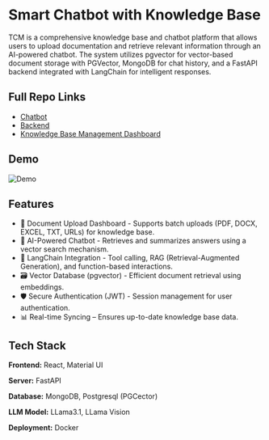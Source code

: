 # Smart Chatbot with Knowledge Base

TCM is a comprehensive knowledge base and chatbot platform that allows users to upload documentation and retrieve relevant information through an AI-powered chatbot. The system utilizes pgvector for vector-based document storage with PGVector, MongoDB for chat history, and a FastAPI backend integrated with LangChain for intelligent responses.


## Full Repo Links

 - [Chatbot](https://github.com/yuanqinong/tcm-chatbot)
 - [Backend](https://github.com/yuanqinong/tcm_backend )
 - [Knowledge Base Management Dashboard](https://github.com/yuanqinong/tcm_dashboard)

## Demo

![Demo](https://github.com/user-attachments/assets/7bc584b8-ba52-4f1b-87f3-3521369c48ad)

## Features

- 📁 Document Upload Dashboard - Supports batch uploads (PDF, DOCX, EXCEL, TXT, URLs) for knowledge base.
- 🔎 AI-Powered Chatbot - Retrieves and summarizes answers using a vector search mechanism.
- 🧠 LangChain Integration - Tool calling, RAG (Retrieval-Augmented Generation), and function-based interactions.
- 🗃️ Vector Database (pgvector) - Efficient document retrieval using embeddings.
- 🛡️ Secure Authentication (JWT) - Session management for user authentication.
- 📊 Real-time Syncing – Ensures up-to-date knowledge base data.


## Tech Stack

**Frontend:** React, Material UI

**Server:** FastAPI

**Database:** MongoDB, Postgresql (PGCector)

**LLM Model:** LLama3.1, LLama Vision

**Deployment:** Docker
